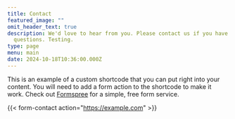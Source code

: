 ```yaml
---
title: Contact
featured_image: ""
omit_header_text: true
description: We'd love to hear from you. Please contact us if you have any
  questions. Testing.
type: page
menu: main
date: 2024-10-18T10:36:00.000Z
---
```



This is an example of a custom shortcode that you can put right into your content. You will need to add a form action to the shortcode to make it work. Check out [Formspree](https://formspree.io/) for a simple, free form service. 

{{< form-contact action="https://example.com"  >}}

